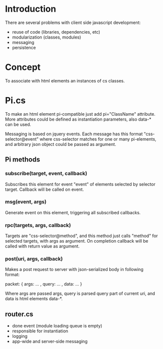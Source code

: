 # Introduction

There are several problems with client side javascript development:

* reuse of code (libraries, dependencies, etc)
* modularization (classes, modules)
* messaging
* persistence

# Concept

To associate with html elements an instances of cs classes.

# Pi.cs

To make an html element pi-compatible just add pi="ClassName" attribute. More attributes could be defined
as instantiation parameters, also data-* can be used.

Messaging is based on jquery events. Each message has this format "css-selector@event" where
css-selector matches for one or many pi-elements, and arbitrary json object could be passed
as argument.

## Pi methods

### subscribe(target, event, callback)

Subscribes this element for event "event" of elements selected by selector target. Callback will
be called on event.

### msg(event, args)

Generate event on this element, triggering all subscribed callbacks.

### rpc(targets, args, callback)

Targets are "css-selector@method", and this method just calls "method" for selected targets,
with args as argument. On completion callback will be called with return value as argument.

### post(uri, args, callback)

Makes a post request to server with json-serialized body in following format:

packet: { args: ... , query: ... , data: ... }

Where args are passed args, query is parsed query part of current uri, and data is html elements data-*.


## router.cs

* done event (module loading queue is empty)
* responsible for instantiation
* logging
* app-wide and server-side messaging
